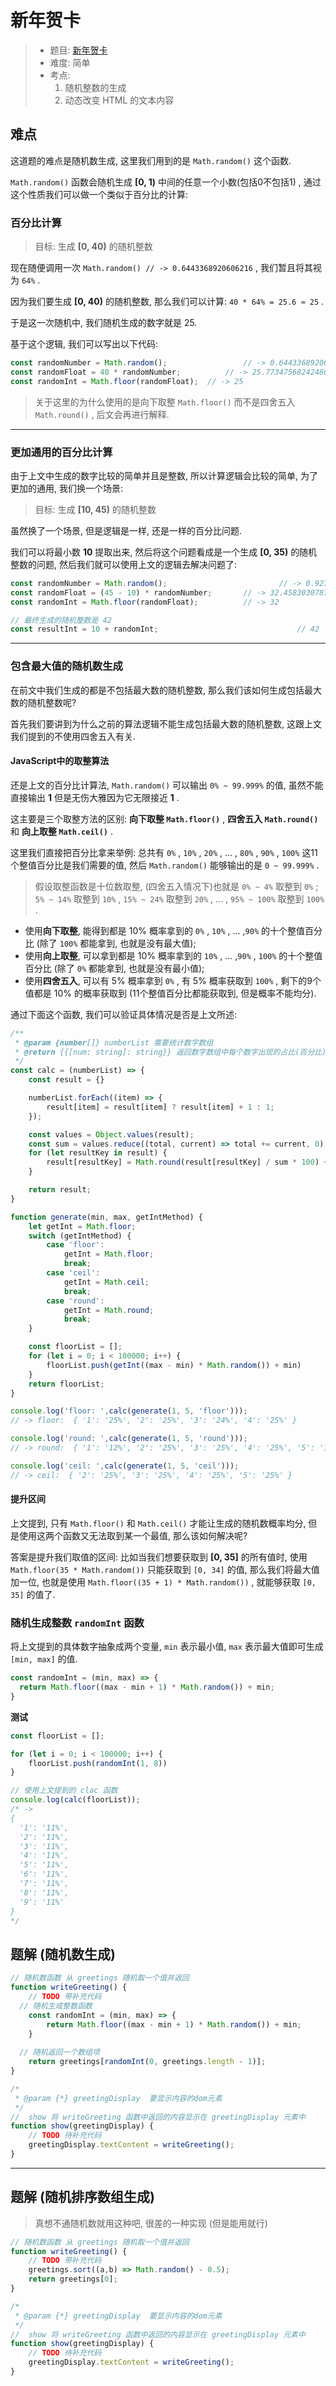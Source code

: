 # 新年贺卡

> - 题目: [新年贺卡](https://www.lanqiao.cn/problems/1768/learning/?page=1&first_category_id=2&sort=difficulty&second_category_id=11&tags=2022)
> - 难度: 简单
> - 考点: 
> 	1. 随机整数的生成
> 	2. 动态改变 HTML 的文本内容

## 难点

这道题的难点是随机数生成, 这里我们用到的是 `Math.random()` 这个函数. 



`Math.random()` 函数会随机生成 **[0, 1)** 中间的任意一个小数(包括0不包括1) , 通过这个性质我们可以做一个类似于百分比的计算: 

### **百分比计算**

> 目标: 生成 **[0, 40)** 的随机整数

现在随便调用一次 `Math.random() // -> 0.6443368920606216` , 我们暂且将其视为 `64%` .

因为我们要生成 **[0, 40)** 的随机整数, 那么我们可以计算: `40 * 64% = 25.6 ≈ 25` .

于是这一次随机中, 我们随机生成的数字就是 25.



基于这个逻辑, 我们可以写出以下代码: 

```js
const randomNumber = Math.random();					// -> 0.6443368920606216
const randomFloat = 40 * randomNumber;			// -> 25.773475682424866
const randomInt = Math.floor(randomFloat);	// -> 25
```

> 关于这里的为什么使用的是向下取整 `Math.floor()` 而不是四舍五入 `Math.round()` , 后文会再进行解释. 

---

### **更加通用的百分比计算**

由于上文中生成的数字比较的简单并且是整数, 所以计算逻辑会比较的简单, 为了更加的通用, 我们换一个场景: 

> 目标: 生成 **[10, 45)** 的随机整数

虽然换了一个场景, 但是逻辑是一样, 还是一样的百分比问题.

我们可以将最小数 **10** 提取出来, 然后将这个问题看成是一个生成 **[0, 35)** 的随机整数的问题, 然后我们就可以使用上文的逻辑去解决问题了: 

```js
const randomNumber = Math.random();							// -> 0.9273800879651488
const randomFloat = (45 - 10) * randomNumber;		// -> 32.45830307878021
const randomInt = Math.floor(randomFloat);			// -> 32

// 最终生成的随机整数是 42
const resultInt = 10 + randomInt;								// 42
```

---

### **包含最大值的随机数生成**

在前文中我们生成的都是不包括最大数的随机整数, 那么我们该如何生成包括最大数的随机整数呢? 

首先我们要讲到为什么之前的算法逻辑不能生成包括最大数的随机整数, 这跟上文我们提到的不使用四舍五入有关. 

#### **JavaScript中的取整算法**

还是上文的百分比计算法, `Math.random()` 可以输出 `0% ~ 99.999%` 的值, 虽然不能直接输出 **1** 但是无伤大雅因为它无限接近 **1** .

这主要是三个取整方法的区别: **向下取整 `Math.floor()`** , **四舍五入 `Math.round()`** 和 **向上取整 `Math.ceil()`** .

这里我们直接把百分比拿来举例: 总共有 `0%` , `10%` , `20%` , ... , `80%` , `90%` , `100%` 这11个整值百分比是我们需要的值, 然后 `Math.random()` 能够输出的是 `0 ~ 99.999%` .

> 假设取整函数是十位数取整, (四舍五入情况下)也就是 `0% ~ 4%` 取整到 `0%` ; `5% ~ 14%` 取整到 `10%` , `15% ~ 24%` 取整到 `20%` , ... , `95% ~ 100%` 取整到 `100%` .

- 使用**向下取整**, 能得到都是 10% 概率拿到的 `0%` , `10%` , ... ,`90%` 的十个整值百分比 (除了 `100%` 都能拿到, 也就是没有最大值);
- 使用**向上取整**, 可以拿到都是 10% 概率拿到的 `10%` , ... ,`90%` , `100%` 的十个整值百分比 (除了 `0%` 都能拿到, 也就是没有最小值);
- 使用**四舍五入**, 可以有 5% 概率拿到 `0%` , 有 5% 概率获取到 `100%` , 剩下的9个值都是 10% 的概率获取到 (11个整值百分比都能获取到, 但是概率不能均分).

通过下面这个函数, 我们可以验证具体情况是否是上文所述: 

```js
/**
 * @param {number[]} numberList 需要统计数字数组
 * @return {{[num: string]: string}} 返回数字数组中每个数字出现的占比(百分比)
 */
const calc = (numberList) => {
    const result = {}

    numberList.forEach((item) => {
        result[item] = result[item] ? result[item] + 1 : 1;
    });

    const values = Object.values(result);
    const sum = values.reduce((total, current) => total += current, 0);
    for (let resultKey in result) {
        result[resultKey] = Math.round(result[resultKey] / sum * 100) + '%'
    }

    return result;
}
```

```js
function generate(min, max, getIntMethod) {
    let getInt = Math.floor;
    switch (getIntMethod) {
        case 'floor':
            getInt = Math.floor;
            break;
        case 'ceil':
            getInt = Math.ceil;
            break;
        case 'round':
            getInt = Math.round;
            break;
    }

    const floorList = [];
    for (let i = 0; i < 100000; i++) {
        floorList.push(getInt((max - min) * Math.random()) + min)
    }
    return floorList;
}

console.log('floor: ',calc(generate(1, 5, 'floor')));
// -> floor:  { '1': '25%', '2': '25%', '3': '24%', '4': '25%' }

console.log('round: ',calc(generate(1, 5, 'round')));
// -> round:  { '1': '12%', '2': '25%', '3': '25%', '4': '25%', '5': '12%' }

console.log('ceil: ',calc(generate(1, 5, 'ceil')));
// -> ceil:  { '2': '25%', '3': '25%', '4': '25%', '5': '25%' }
```

#### 提升区间

上文提到, 只有 `Math.floor()` 和 `Math.ceil()` 才能让生成的随机数概率均分, 但是使用这两个函数又无法取到某一个最值, 那么该如何解决呢? 

答案是提升我们取值的区间: 比如当我们想要获取到 **[0, 35]** 的所有值时, 使用 `Math.floor(35 * Math.random())` 只能获取到 `[0, 34]` 的值, 那么我们将最大值加一位, 也就是使用 `Math.floor((35 + 1) * Math.random())` , 就能够获取 `[0, 35]` 的值了.



### 随机生成整数 `randomInt` 函数 

将上文提到的具体数字抽象成两个变量, `min` 表示最小值, `max` 表示最大值即可生成 `[min, max]` 的值.

```js
const randomInt = (min, max) => {
  return Math.floor((max - min + 1) * Math.random()) + min;
}
```

**测试**

```js
const floorList = [];

for (let i = 0; i < 100000; i++) {
    floorList.push(randomInt(1, 8))
}

// 使用上文提到的 clac 函数
console.log(calc(floorList));
/* -> 
{
  '1': '11%',
  '2': '11%',
  '3': '11%',
  '4': '11%',
  '5': '11%',
  '6': '11%',
  '7': '11%',
  '8': '11%',
  '9': '11%'
}
*/
```



## 题解 (随机数生成)

```js
// 随机数函数 从 greetings 随机取一个值并返回
function writeGreeting() {
	// TODO 带补充代码  
  // 随机生成整数函数
	const randomInt = (min, max) => {
		return Math.floor((max - min + 1) * Math.random()) + min;
	}
  
  // 随机返回一个数组项
	return greetings[randomInt(0, greetings.length - 1)];
}
```

```js
/*
 * @param {*} greetingDisplay  要显示内容的dom元素
 */
//  show 将 writeGreeting 函数中返回的内容显示在 greetingDisplay 元素中
function show(greetingDisplay) {
	// TODO 待补充代码
	greetingDisplay.textContent = writeGreeting();
}
```

---

## 题解 (随机排序数组生成)

> 真想不通随机数就用这种吧, 很差的一种实现 (但是能用就行)

```js
// 随机数函数 从 greetings 随机取一个值并返回
function writeGreeting() {
	// TODO 带补充代码  
	greetings.sort((a,b) => Math.random() - 0.5);
	return greetings[0];
}
```

```js
/*
 * @param {*} greetingDisplay  要显示内容的dom元素
 */
//  show 将 writeGreeting 函数中返回的内容显示在 greetingDisplay 元素中
function show(greetingDisplay) {
	// TODO 待补充代码
	greetingDisplay.textContent = writeGreeting();
}
```

